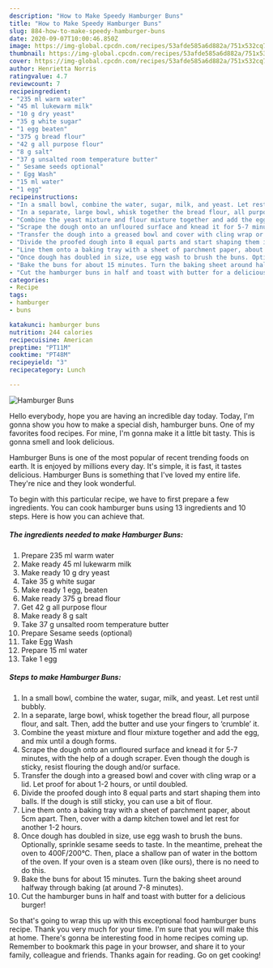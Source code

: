 ```yaml
---
description: "How to Make Speedy Hamburger Buns"
title: "How to Make Speedy Hamburger Buns"
slug: 884-how-to-make-speedy-hamburger-buns
date: 2020-09-07T10:00:46.850Z
image: https://img-global.cpcdn.com/recipes/53afde585a6d882a/751x532cq70/hamburger-buns-recipe-main-photo.jpg
thumbnail: https://img-global.cpcdn.com/recipes/53afde585a6d882a/751x532cq70/hamburger-buns-recipe-main-photo.jpg
cover: https://img-global.cpcdn.com/recipes/53afde585a6d882a/751x532cq70/hamburger-buns-recipe-main-photo.jpg
author: Henrietta Norris
ratingvalue: 4.7
reviewcount: 7
recipeingredient:
- "235 ml warm water"
- "45 ml lukewarm milk"
- "10 g dry yeast"
- "35 g white sugar"
- "1 egg beaten"
- "375 g bread flour"
- "42 g all purpose flour"
- "8 g salt"
- "37 g unsalted room temperature butter"
- " Sesame seeds optional"
- " Egg Wash"
- "15 ml water"
- "1 egg"
recipeinstructions:
- "In a small bowl, combine the water, sugar, milk, and yeast. Let rest until bubbly."
- "In a separate, large bowl, whisk together the bread flour, all purpose flour, and salt. Then, add the butter and use your fingers to ‘crumble’ it."
- "Combine the yeast mixture and flour mixture together and add the egg, and mix until a dough forms."
- "Scrape the dough onto an unfloured surface and knead it for 5-7 minutes, with the help of a dough scraper. Even though the dough is sticky, resist flouring the dough and/or surface."
- "Transfer the dough into a greased bowl and cover with cling wrap or a lid. Let proof for about 1-2 hours, or until doubled."
- "Divide the proofed dough into 8 equal parts and start shaping them into balls. If the dough is still sticky, you can use a bit of flour."
- "Line them onto a baking tray with a sheet of parchment paper, about 5cm apart. Then, cover with a damp kitchen towel and let rest for another 1-2 hours."
- "Once dough has doubled in size, use egg wash to brush the buns. Optionally, sprinkle sesame seeds to taste. In the meantime, preheat the oven to 400F/200°C. Then, place a shallow pan of water in the bottom of the oven. If your oven is a steam oven (like ours), there is no need to do this."
- "Bake the buns for about 15 minutes. Turn the baking sheet around halfway through baking (at around 7-8 minutes)."
- "Cut the hamburger buns in half and toast with butter for a delicious burger!"
categories:
- Recipe
tags:
- hamburger
- buns

katakunci: hamburger buns 
nutrition: 244 calories
recipecuisine: American
preptime: "PT11M"
cooktime: "PT48M"
recipeyield: "3"
recipecategory: Lunch

---
```



![Hamburger Buns](https://img-global.cpcdn.com/recipes/53afde585a6d882a/751x532cq70/hamburger-buns-recipe-main-photo.jpg)

Hello everybody, hope you are having an incredible day today. Today, I'm gonna show you how to make a special dish, hamburger buns. One of my favorites food recipes. For mine, I'm gonna make it a little bit tasty. This is gonna smell and look delicious.

Hamburger Buns is one of the most popular of recent trending foods on earth. It is enjoyed by millions every day. It's simple, it is fast, it tastes delicious. Hamburger Buns is something that I've loved my entire life. They're nice and they look wonderful.




To begin with this particular recipe, we have to first prepare a few ingredients. You can cook hamburger buns using 13 ingredients and 10 steps. Here is how you can achieve that.

<!--inarticleads1-->

##### The ingredients needed to make Hamburger Buns:

1. Prepare 235 ml warm water
1. Make ready 45 ml lukewarm milk
1. Make ready 10 g dry yeast
1. Take 35 g white sugar
1. Make ready 1 egg, beaten
1. Make ready 375 g bread flour
1. Get 42 g all purpose flour
1. Make ready 8 g salt
1. Take 37 g unsalted room temperature butter
1. Prepare  Sesame seeds (optional)
1. Take  Egg Wash
1. Prepare 15 ml water
1. Take 1 egg




<!--inarticleads2-->

##### Steps to make Hamburger Buns:

1. In a small bowl, combine the water, sugar, milk, and yeast. Let rest until bubbly.
1. In a separate, large bowl, whisk together the bread flour, all purpose flour, and salt. Then, add the butter and use your fingers to ‘crumble’ it.
1. Combine the yeast mixture and flour mixture together and add the egg, and mix until a dough forms.
1. Scrape the dough onto an unfloured surface and knead it for 5-7 minutes, with the help of a dough scraper. Even though the dough is sticky, resist flouring the dough and/or surface.
1. Transfer the dough into a greased bowl and cover with cling wrap or a lid. Let proof for about 1-2 hours, or until doubled.
1. Divide the proofed dough into 8 equal parts and start shaping them into balls. If the dough is still sticky, you can use a bit of flour.
1. Line them onto a baking tray with a sheet of parchment paper, about 5cm apart. Then, cover with a damp kitchen towel and let rest for another 1-2 hours.
1. Once dough has doubled in size, use egg wash to brush the buns. Optionally, sprinkle sesame seeds to taste. In the meantime, preheat the oven to 400F/200°C. Then, place a shallow pan of water in the bottom of the oven. If your oven is a steam oven (like ours), there is no need to do this.
1. Bake the buns for about 15 minutes. Turn the baking sheet around halfway through baking (at around 7-8 minutes).
1. Cut the hamburger buns in half and toast with butter for a delicious burger!




So that's going to wrap this up with this exceptional food hamburger buns recipe. Thank you very much for your time. I'm sure that you will make this at home. There's gonna be interesting food in home recipes coming up. Remember to bookmark this page in your browser, and share it to your family, colleague and friends. Thanks again for reading. Go on get cooking!
